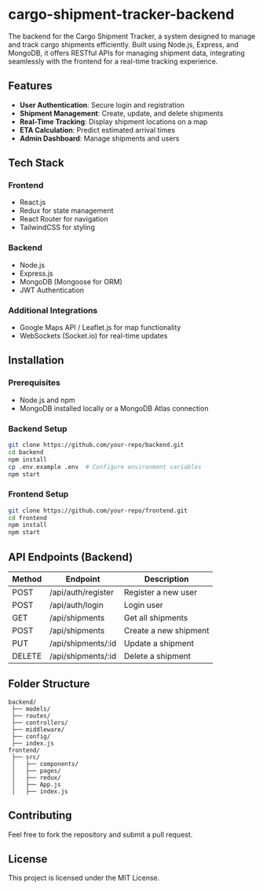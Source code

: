 # cargo-shipment-tracker-backend
The backend for the Cargo Shipment Tracker, a system designed to manage and track cargo shipments efficiently. Built using Node.js, Express, and MongoDB, it offers RESTful APIs for managing shipment data, integrating seamlessly with the frontend for a real-time tracking experience.
## Features

- **User Authentication**: Secure login and registration
- **Shipment Management**: Create, update, and delete shipments
- **Real-Time Tracking**: Display shipment locations on a map
- **ETA Calculation**: Predict estimated arrival times
- **Admin Dashboard**: Manage shipments and users

## Tech Stack

### Frontend
- React.js
- Redux for state management
- React Router for navigation
- TailwindCSS for styling

### Backend
- Node.js
- Express.js
- MongoDB (Mongoose for ORM)
- JWT Authentication

### Additional Integrations
- Google Maps API / Leaflet.js for map functionality
- WebSockets (Socket.io) for real-time updates

## Installation

### Prerequisites
- Node.js and npm
- MongoDB installed locally or a MongoDB Atlas connection

### Backend Setup
```bash
git clone https://github.com/your-repo/backend.git
cd backend
npm install
cp .env.example .env  # Configure environment variables
npm start
```

### Frontend Setup
```bash
git clone https://github.com/your-repo/frontend.git
cd frontend
npm install
npm start
```

## API Endpoints (Backend)

| Method | Endpoint | Description |
|--------|---------|-------------|
| POST | /api/auth/register | Register a new user |
| POST | /api/auth/login | Login user |
| GET | /api/shipments | Get all shipments |
| POST | /api/shipments | Create a new shipment |
| PUT | /api/shipments/:id | Update a shipment |
| DELETE | /api/shipments/:id | Delete a shipment |

## Folder Structure

```
backend/
 ├── models/
 ├── routes/
 ├── controllers/
 ├── middleware/
 ├── config/
 ├── index.js
frontend/
 ├── src/
 │   ├── components/
 │   ├── pages/
 │   ├── redux/
 │   ├── App.js
 │   ├── index.js
```

## Contributing
Feel free to fork the repository and submit a pull request.

## License
This project is licensed under the MIT License.
